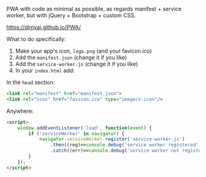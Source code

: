 PWA with code as minimal as possible, as regards manifest + service worker, but with jQuery + Bootstrap + custom CSS.

https://dimvai.github.io/PWA/

What to do specifically:

1. Make your app's icon, `logo.png` (and your favicon.ico)
2. Add the `manifest.json` (change it if you like)
3. Add the `service-worker.js` (change it if you like)
4. In your `index.html` add:


In the `head` section:
```HTML
<link rel="manifest" href="manifest.json">      
<link rel="icon" href="favicon.ico" type="image/x-icon"/>
```

Anywhere:
```HTML
<script>
    window.addEventListener('load', function(event) {
        if ('serviceWorker' in navigator) {
            navigator.serviceWorker.register('service-worker.js')
                .then((reg)=>console.debug('service worker registered', reg))
                .catch((err)=>console.debug('service worker not registered',err));
        }
    });
</script>
```